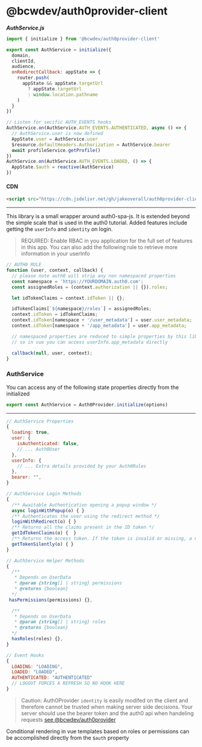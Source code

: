# @bcwdev/auth0provider-client 

**_AuthService.js_**
```js
import { initialize } from '@bcwdev/auth0provider-client'

export const AuthService = initialize({
  domain,
  clientId,
  audience,
  onRedirectCallback: appState => {
    router.push(
      appState && appState.targetUrl
        ? appState.targetUrl
        : window.location.pathname
    )
  }
})

// Listen for secific AUTH_EVENTS hooks
AuthService.on(AuthService.AUTH_EVENTS.AUTHENTICATED, async () => {
  // AuthService.user is now defined
  AppState.user = AuthService.user
  $resource.defaultHeaders.Authorization = AuthService.bearer
  await profileService.getProfile()
})
AuthService.on(AuthService.AUTH_EVENTS.LOADED, () => {
  AppState.$auth = reactive(AuthService)
})

```

#### CDN
```html
<script src="https://cdn.jsdelivr.net/gh/jakeoverall/auth0provider-client/browser/Auth0Provider.browser.js">
```

----------------------------------------------------

This library is a small wrapper around auth0-spa-js. It is extended beyond the simple scale that is used in the auth0 tutorial. Added features include getting the `userInfo` and `identity` on login.

> REQUIRED: Enable RBAC in you application for the full set of features in this app. You can also add the following rule to retrieve more information in your userInfo

```javascript
// AUTH0 RULE
function (user, context, callback) {
  // please note auth0 will strip any non namespaced properties
  const namespace = 'https://YOURDOMAIN.auth0.com';
  const assignedRoles = (context.authorization || {}).roles;

  let idTokenClaims = context.idToken || {};

  idTokenClaims[`${namespace}/roles`] = assignedRoles;
  context.idToken = idTokenClaims;
  context.idToken[namespace + '/user_metadata'] = user.user_metadata;
  context.idToken[namespace + '/app_metadata'] = user.app_metadata;

  // namespaced properties are reduced to simple properties by this libary
  // so in vue you can access userInfo.app_metadata directly

  callback(null, user, context);
}
```


### AuthService

You can access any of the following state properties directly from the initialized 
```javascript
export const AuthService = Auth0Provider.initialize(options)
```

--------------------

```javascript
// AuthService Properties
{
  loading: true,
  user: {
    isAuthenticated: false,
    // ... Auth0User
  },
  userInfo: {
    // ... Extra details provided by your Auth0Rules
  },
  bearer: "",
}

// AuthService Login Methods
{
  /** Awaitable Authentication opening a popup window */
  async loginWithPopup(o) { }
  /** Authenticates the user using the redirect method */
  loginWithRedirect(o) { }
  /** Returns all the claims present in the ID token */
  getIdTokenClaims(o) {  }
  /** Returns the access token. If the token is invalid or missing, a new one is retrieved */
  getTokenSilently(o) { }
}

// AuthService Helper Methods
{
  /**
   * Depends on UserData
   * @param {string[] | string} permissions
   * @returns {boolean}
  */
 hasPermissions(permissions) {},

  /**
   * Depends on UserData
   * @param {string[] | string} roles
   * @returns {boolean}
  */
  hasRoles(roles) {},
}

// Event Hooks
{
  LOADING: "LOADING",
  LOADED: "LOADED",
  AUTHENTICATED: "AUTHENTICATED"
  // LOGOUT FORCES A REFRESH SO NO HOOK HERE
}

```

> Caution: Auth0Provider `identity` is easily modifed on the client and therefore cannot be trusted when making server side decisions. Your server should use the bearer token and the auth0 api when handeling requests [see @bcwdev/auth0provider]('https://www.npmjs.com/package/@bcwdev/auth0provider')

Conditional rendering in vue templates based on roles or permissions can be accomplished directly from the `$auth` property

